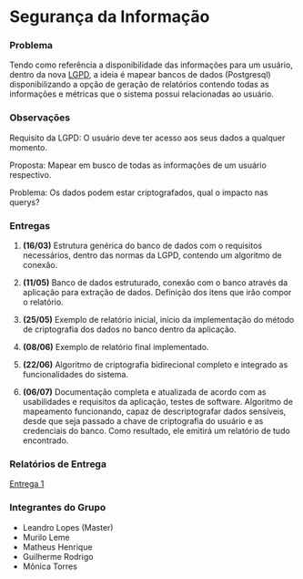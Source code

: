 # Segurança da Informação


### Problema

Tendo como referência a disponibilidade das informações para um usuário, dentro da nova [LGPD](http://www.planalto.gov.br/ccivil_03/_ato2015-2018/2018/lei/L13709.htm), a ideia é mapear bancos de dados (Postgresql) disponibilizando a opção de geração de relatórios contendo todas as informações e métricas que o sistema possui relacionadas ao usuário.

### Observações

Requisito da LGPD: O usuário deve ter acesso aos seus dados a qualquer momento.

Proposta: Mapear em busco de todas as informações de um usuário respectivo.

Problema: Os dados podem estar criptografados, qual o impacto nas querys?

### Entregas

1. <b>(16/03)</b> Estrutura genérica do banco de dados com o requisitos necessários,
dentro das normas da LGPD, contendo um algoritmo de conexão.

2. <b>(11/05)</b> Banco de dados estruturado, conexão com o banco através da aplicação para extração de dados.
Definição dos itens que irão compor o relatório.

3. <b>(25/05)</b> Exemplo de relatório inicial, início da implementação do método de criptografia dos dados no banco
dentro da aplicação.

4. <b>(08/06)</b> Exemplo de relatório final implementado.

5. <b>(22/06)</b> Algoritmo de criptografia bidirecional completo e integrado as funcionalidades do sistema.

6. <b>(06/07)</b> Documentação completa e atualizada de acordo com as usabilidades e requisitos da aplicação, testes de software. Algoritmo de mapeamento funcionando, capaz de descriptografar dados sensíveis, desde que seja passado a chave de criptografia do usuário e as credenciais do banco. Como resultado, ele emitirá um relatório de tudo encontrado.


### Relatórios de Entrega

[Entrega 1](https://github.com/LLBueno/seguranca-informacao/blob/master/docs/1entrega.md)

### Integrantes do Grupo

* Leandro Lopes (Master)
* Murilo Leme
* Matheus Henrique
* Guilherme Rodrigo
* Mônica Torres
